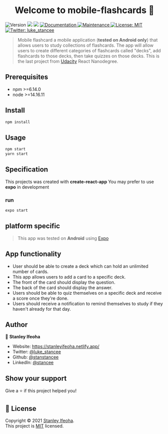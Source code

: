 <h1 align="center">Welcome to mobile-flashcards 👋</h1>
<p>
  <img alt="Version" src="https://img.shields.io/badge/version-0.1.1-blue.svg?cacheSeconds=2592000" />
  <img src="https://img.shields.io/badge/npm-%3E%3D6.14.0-blue.svg" />
  <img src="https://img.shields.io/badge/node-%3E%3D14.16.11-blue.svg" />
  <a href="https://github.com/stanstancee/ud-mobile-flashcards#readme" target="_blank">
    <img alt="Documentation" src="https://img.shields.io/badge/documentation-yes-brightgreen.svg" />
  </a>
  <a href="https://github.com/stanstancee/ud-mobile-flashcards/graphs/commit-activity" target="_blank">
    <img alt="Maintenance" src="https://img.shields.io/badge/Maintained%3F-yes-green.svg" />
  </a>
  <a href="https://github.com/stanstancee/ud-mobile-flashcards/blob/master/LICENSE" target="_blank">
    <img alt="License: MIT" src="https://img.shields.io/github/license/stanstancee/ud-mobile-flashcards" />
  </a>
  <a href="https://twitter.com/statan" target="_blank">
    <img alt="Twitter: luke_stancee" src="https://img.shields.io/twitter/follow/luke_stancee.svg?style=social" />
  </a>
</p>

> Mobile flashcard a mobile application (**tested on Android only**) that allows users to study collections of flashcards. The app will allow users to create different categories of flashcards called "decks", add flashcards to those decks, then take quizzes on those decks. This is the last project from [Udacity](https://www.udacity.com) React Nanodegree.




## Prerequisites

- npm >=6.14.0
- node >=14.16.11

## Install

```sh
npm install
```

## Usage

```sh
npm start
yarn start
```
## Specification
This projects was created with **create-react-app**
You may prefer to use **expo** in development 
### run
```sh
expo start
```
## platform specific
> This app was tested on **Android** using [Expo](https://play.google.com/store/apps/details?id=host.exp.exponent)
## App functionality

- User should be able to create a deck which can hold an unlimited number of cards.
- This app allows users to add a card to a specific deck.
- The front of the card should display the question.
- The back of the card should display the answer.
- Users should be able to quiz themselves on a specific deck and receive a score once they're done.
- Users should receive a notification to remind themselves to study if they haven't already for that day.

## Author

👤 **Stanley Ifeoha**

* Website: https://stanleyifeoha.netlify.app/
* Twitter: [@luke_stancee](https://twitter.com/luke_stancee)
* Github: [@stanstancee](https://github.com/stanstancee)
* LinkedIn: [@stancee](https://linkedin.com/in/stancee)

## Show your support

Give a ⭐️ if this project helped you!

## 📝 License

Copyright © 2021 [Stanley Ifeoha](https://github.com/stanstancee).<br />
This project is [MIT](https://github.com/stanstancee/ud-mobile-flashcards/blob/master/LICENSE) licensed.

